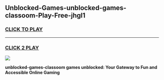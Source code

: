 
## Unblocked-Games-unblocked-games-classoom-Play-Free-jhgl1
<h3>
<a href="https://premium76.site?title=unblocked-games-classoom&ref=18A1">CLICK TO PLAY</a></h3>
<hr>

<h3>
<a href="https://premium76.site?title=unblocked-games-classoom&ref=18A1">CLICK 2 PLAY</a>
  
</h3>

<a href="https://premium76.site?title=unblocked-games-classoom&ref=18A1"><img src="https://clearcache.store/games.png"></a>


**unblocked-games-classoom games unblocked: Your Gateway to Fun and Accessible Online Gaming**
